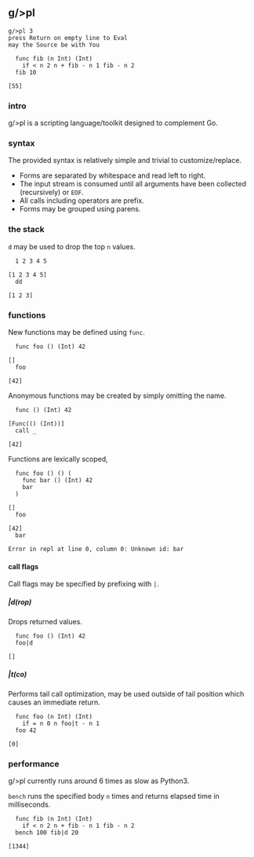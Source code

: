 ## g/>pl

```
g/>pl 3
press Return on empty line to Eval
may the Source be with You

  func fib (n Int) (Int) 
    if < n 2 n + fib - n 1 fib - n 2
  fib 10

[55]
```

### intro
g/>pl is a scripting language/toolkit designed to complement Go.

### syntax
The provided syntax is relatively simple and trivial to customize/replace.

- Forms are separated by whitespace and read left to right.
- The input stream is consumed until all arguments have been collected (recursively) or `EOF`.
- All calls including operators are prefix.
- Forms may be grouped using parens.

### the stack
`d` may be used to drop the top `n` values.

```
  1 2 3 4 5

[1 2 3 4 5]
  dd

[1 2 3]
```

### functions
New functions may be defined using `func`.

```
  func foo () (Int) 42

[]
  foo

[42]
```

Anonymous functions may be created by simply omitting the name.

```
  func () (Int) 42

[Func(() (Int))]
  call _

[42]
```

Functions are lexically scoped,

```
  func foo () () (
    func bar () (Int) 42
    bar
  )

[]
  foo

[42]
  bar

Error in repl at line 0, column 0: Unknown id: bar
```

#### call flags
Call flags may be specified by prefixing with `|`.

##### |d(rop)
Drops returned values.

```
  func foo () (Int) 42
  foo|d
  
[]
```

##### |t(co)
Performs tail call optimization, may be used outside of tail position which causes an immediate return.

```
  func foo (n Int) (Int)
    if = n 0 n foo|t - n 1
  foo 42
  
[0]
```

### performance
g/>pl currently runs around 6 times as slow as Python3.

`bench` runs the specified body `n` times and returns elapsed time in milliseconds.

```
  func fib (n Int) (Int) 
    if < n 2 n + fib - n 1 fib - n 2
  bench 100 fib|d 20

[1344]
```